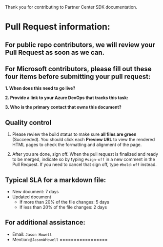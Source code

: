 Thank you for contributing to Partner Center SDK documentation.

# Pull Request information:

## For public repo contributors, we will review your Pull Request as soon as we can.

## For Microsoft contributors, please fill out these four items before submitting your pull request:

**1. When does this need to go live?**
>

**2. Provide a link to your Azure DevOps that tracks this task:**
>

**3. Who is the primary contact that owns this document?**
>

## Quality control
1. Please review the build status to make sure **all files are green** (Succeeded). You should click each **Preview URL** to view the rendered HTML pages to check the formatting and alignment of the page.

2. After you are done, sign off. When the pull request is finalized and ready to be merged, indicate so by typing `#sign-off` in a new comment in the Pull Request. If you need to cancel that sign off, type `#hold-off` instead. 

## Typical SLA for a markdown file:
- New document: 7 days
- Updated document
  - If more than 20% of the file changes: 5 days
  - If less than 20% of the file changes: 2 days

## For additional assistance:
- Email: `Jason Howell`
- Mention:`@JasonWHowell`
=================
